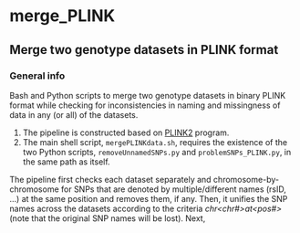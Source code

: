 # merge_PLINK
## Merge two genotype datasets in PLINK format

### General info
Bash and Python scripts to merge two genotype datasets in binary PLINK format while checking for inconsistencies in naming and missingness of data in any (or all) of the datasets.

  1. The pipeline is constructed based on [PLINK2](https://www.cog-genomics.org/plink2) program.
  2. The main shell script, `mergePLINKdata.sh`, requires the existence of the two Python scripts, `removeUnnamedSNPs.py` and `problemSNPs_PLINK.py`, in the same path as itself.

The pipeline first checks each dataset separately and chromosome-by-chromosome for SNPs that are denoted by multiple/different names (rsID, ...) at the same position and removes them, if any. Then, it unifies the SNP names across the datasets according to the criteria *chr<chr#>at<pos#>* (note that the original SNP names will be lost). Next,
